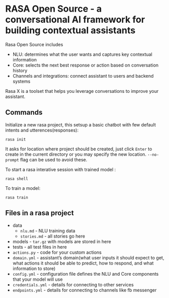 # RASA Open Source - a conversational AI framework for building contextual assistants

Rasa Open Source includes

- NLU: determines what the user wants and captures key contextual information
- Core: selects the next best response or action based on conversation history
- Channels and integrations: connect assistant to users and backend systems

Rasa X is a toolset that helps you leverage conversations to improve your assistant.

## Commands

Initialize a new rasa project, this setsup a basic chatbot with few default intents and utterences(responses):

    rasa init

It asks for location where project should be created, just click `Enter` to create in the current
 directory or you may specify the new location. `--no-prompt` flag can be used to avoid these.

To start a rasa interative session with trained model :

    rasa shell

To train a model:

    rasa train


## Files in a rasa project

- data
    - `nlu.md` - NLU training data
    - `stories.md` - all stories go here
- models - `tar.gz` with models are stored in here
- tests - all test files in here
- `actions.py` - code for your custom actions
- `domain.yml` - assistant’s domain(what user inputs it should expect to get, what actions it should
                 be able to predict, how to respond, and what information to store)
- `config.yml` - configuration file defines the NLU and Core components that your model will use
- `credentials.yml` - details for connecting to other services
- `endpoints.yml` - details for connecting to channels like fb messenger


